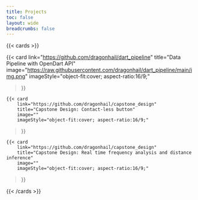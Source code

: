 ```yaml
---
title: Projects
toc: false
layout: wide
breadcrumbs: false
---
```


{{< cards >}}

  {{< card
        link="https://github.com/dragonhail/dart_pipeline"
        title="Data Pipeline with OpenDart API"
        image="https://raw.githubusercontent.com/dragonhail/dart_pipeline/main/img.png"
        imageStyle="object-fit:cover; aspect-ratio:16/9;"
  >}}

    {{< card
        link="https://github.com/dragonhail/capstone_design"
        title="Capstone Design: Contact-less button"
        image=""
        imageStyle="object-fit:cover; aspect-ratio:16/9;"
  >}}

    {{< card
        link="https://github.com/dragonhail/capstone_design"
        title="Capstone Design: Real time frequency analysis and distance inference"
        image=""
        imageStyle="object-fit:cover; aspect-ratio:16/9;"
  >}}


{{< /cards >}}